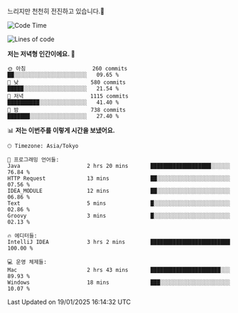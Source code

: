 느리지만 천천히 전진하고 있습니다.🐢

<!--START_SECTION:waka-->
![Code Time](http://img.shields.io/badge/Code%20Time-1%2C516%20hrs%202%20mins-blue)

![Lines of code](https://img.shields.io/badge/%EC%A0%80%EB%8A%94%20%EC%97%AC%ED%83%9C%EA%B9%8C%EC%A7%80%20-916.3%20thousand%20%EC%A4%84%EC%9D%98%20%EC%BD%94%EB%93%9C%EB%A5%BC%20%EC%9E%91%EC%84%B1%ED%96%88%EC%96%B4%EC%9A%94.-blue)

**저는 저녁형 인간이에요. 🦉** 

```text
🌞 아침                     260 commits         ██░░░░░░░░░░░░░░░░░░░░░░░   09.65 % 
🌆 낮　                     580 commits         █████░░░░░░░░░░░░░░░░░░░░   21.54 % 
🌃 저녁                     1115 commits        ██████████░░░░░░░░░░░░░░░   41.40 % 
🌙 밤　                     738 commits         ███████░░░░░░░░░░░░░░░░░░   27.40 % 
```


📊 **저는 이번주를 이렇게 시간을 보냈어요.** 

```text
🕑︎ Timezone: Asia/Tokyo

💬 프로그래밍 언어들: 
Java                     2 hrs 20 mins       ███████████████████░░░░░░   76.84 % 
HTTP Request             13 mins             ██░░░░░░░░░░░░░░░░░░░░░░░   07.56 % 
IDEA_MODULE              12 mins             ██░░░░░░░░░░░░░░░░░░░░░░░   06.86 % 
Text                     5 mins              █░░░░░░░░░░░░░░░░░░░░░░░░   02.86 % 
Groovy                   3 mins              █░░░░░░░░░░░░░░░░░░░░░░░░   02.13 % 

🔥 에디터들: 
IntelliJ IDEA            3 hrs 2 mins        █████████████████████████   100.00 % 

💻 운영 체제들: 
Mac                      2 hrs 43 mins       ██████████████████████░░░   89.93 % 
Windows                  18 mins             ███░░░░░░░░░░░░░░░░░░░░░░   10.07 % 
```


 Last Updated on 19/01/2025 16:14:32 UTC
<!--END_SECTION:waka-->
